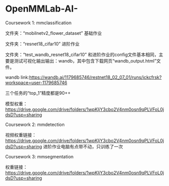 # OpenMMLab-AI-

Coursework 1: mmclassification

文件夹：“mobilnetv2_flower_dataset” 基础作业

文件夹：“resnet18_cifar10” 进阶作业

文件夹：“test_wandb_resnet18_cifar10” 和进阶作业的config文件基本相同，主要是测试可视化输出输出：wandb，其中包含下载网页“wandb_output.html”文件。
	
wandb link:https://wandb.ai/1179685746/restnet18_02_07_01/runs/ickcfrsk?workspace=user-1179685746

三个任务的“top_1”精度都是90++

模型权重：https://drive.google.com/drive/folders/1wpKljY3cbo2V4nm0osn9qPLVFoL0jdsD?usp=sharing

Coursework 2: mmdetection

视频权重链接：https://drive.google.com/drive/folders/1wpKljY3cbo2V4nm0osn9qPLVFoL0jdsD?usp=sharing
进阶作业电脑有点带不动，只训练了一次

Coursework 3: mmsegmentation

权重链接：https://drive.google.com/drive/folders/1wpKljY3cbo2V4nm0osn9qPLVFoL0jdsD?usp=sharing
